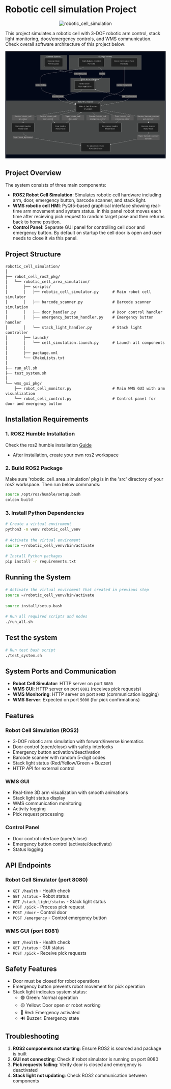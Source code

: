 # Robotic cell simulation Project

<div align="center"> 
    <img src="demo.gif" alt="robotic_cell_simulation" />
</div>


This project simulates a robotic cell with 3-DOF robotic arm control, stack light monitoring, door/emergency controls, and  WMS communication. Check overall software architecture of this project below:


<div align="center"> 
    <img src="Software_architecture.png" alt="robotic_cell_simulation" />
</div>


## Project Overview

The system consists of three main components:
- **ROS2 Robot Cell Simulation**: Simulates robotic cell hardware including arm, door, emergency button, barcode scanner, and stack light.
- **WMS robotic cell HMI**: PyQt5-based graphical interface showing real-time arm movement and system status.
In this panel robot moves each time after recieving pick request to random target pose and then returns back to home position. 
- **Control Panel**: Separate GUI panel for controlling cell door and emergency button. By default on startup the cell door is open and user needs to close it via this panel.

## Project Structure

```
robotic_cell_simulation/
│       
├── robot_cell_ros2_pkg/
│   └── robotic_cell_area_simulation/
│       ├── scripts/
│       │   ├── robotic_cell_simulator.py      # Main robot cell simulator
│       │   ├── barcode_scanner.py             # Barcode scanner simulation
│       │   ├── door_handler.py                # Door control handler
│       │   ├── emergency_button_handler.py    # Emergency button handler
│       │   └── stack_light_handler.py         # Stack light controller
│       ├── launch/
│       │   └── cell_simulation.launch.py      # Launch all components
│       │
│       ├── package.xml
│       └── CMakeLists.txt
│       
├── run_all.sh
├── test_system.sh
│       
└── wms_gui_pkg/
    ├── robot_cell_monitor.py                  # Main WMS GUI with arm visualization
    └── robot_cell_control.py                  # Control panel for door and emergency button
```

## Installation Requirements

### 1. ROS2 Humble Installation
Check the ros2 humble installation [Guide](https://docs.ros.org/en/humble/Installation.html) 
- After installation, create your own ros2 workspace

### 2. Build ROS2 Package

Make sure 'robotic_cell_area_simulation' pkg is in the 'src' directory of your ros2 workspace.
Then run below commands: 

```bash
source /opt/ros/humble/setup.bash
colcon build
```


### 3. Install Python Dependencies

```bash
# Create a virtual enviroment
python3 -m venv robotic_cell_venv

# Activate the virtual enviroment
source ~/robotic_cell_venv/bin/activate

# Install Python packages
pip install -r requirements.txt 
```


## Running the System

```bash
# Activate the virtual enviroment that created in previous step
source ~/robotic_cell_venv/bin/activate

source install/setup.bash

# Run all required scripts and nodes
./run_all.sh

```

## Test the system
```bash
# Run test bash script
./test_system.sh
```



## System Ports and Communication

- **Robot Cell Simulator**: HTTP server on port `8080`
- **WMS GUI**: HTTP server on port `8081` (receives pick requests)
- **WMS Monitoring**: HTTP server on port `8082` (communication logging)
- **WMS Server**: Expected on port `5000` (for pick confirmations)

## Features

### Robot Cell Simulation (ROS2)
- 3-DOF robotic arm simulation with forward/inverse kinematics
- Door control (open/close) with safety interlocks
- Emergency button activation/deactivation
- Barcode scanner with random 5-digit codes
- Stack light status (Red/Yellow/Green + Buzzer)
- HTTP API for external control

### WMS GUI
- Real-time 3D arm visualization with smooth animations
- Stack light status display
- WMS communication monitoring
- Activity logging
- Pick request processing

### Control Panel
- Door control interface (open/close)
- Emergency button control (activate/deactivate)
- Status logging

## API Endpoints

### Robot Cell Simulator (port 8080)
- `GET /health` - Health check
- `GET /status` - Robot status
- `GET /stack_light/status` - Stack light status
- `POST /pick` - Process pick request
- `POST /door` - Control door
- `POST /emergency` - Control emergency button

### WMS GUI (port 8081)
- `GET /health` - Health check
- `GET /status` - GUI status
- `POST /pick` - Receive pick requests

## Safety Features

- Door must be closed for robot operations
- Emergency button prevents robot movement for pick operation
- Stack light indicates system status:
  - 🟢 Green: Normal operation
  - 🟡 Yellow: Door open or robot working
  - 🔴 Red: Emergency activated
  - 🔊 Buzzer: Emergency state

## Troubleshooting

1. **ROS2 components not starting**: Ensure ROS2 is sourced and package is built
2. **GUI not connecting**: Check if robot simulator is running on port 8080
3. **Pick requests failing**: Verify door is closed and emergency is deactivated
4. **Stack light not updating**: Check ROS2 communication between components
